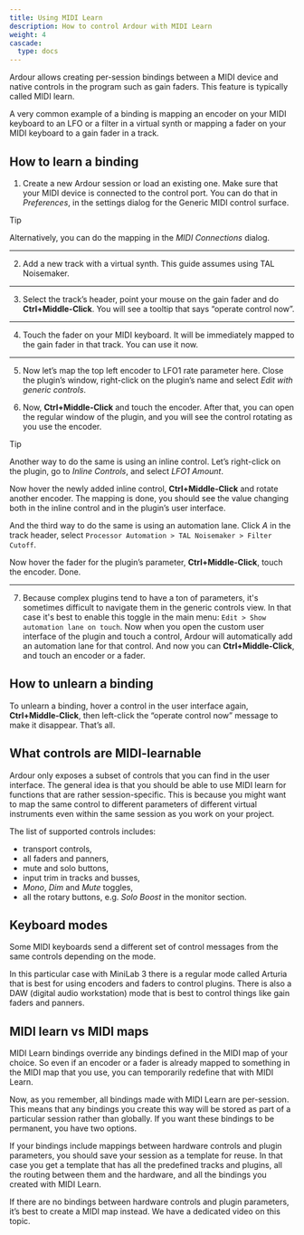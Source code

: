```yaml
---
title: Using MIDI Learn
description: How to control Ardour with MIDI Learn
weight: 4
cascade:
  type: docs
---
```


Ardour allows creating per-session bindings between a MIDI device and native controls in the program such as gain faders. This feature is typically called MIDI learn.

A very common example of a binding is mapping an encoder on your MIDI keyboard to an LFO or a filter in a virtual synth or mapping a fader on your MIDI keyboard to a gain fader in a track.

<!-- {{< youtube USa4HMZS27k >}} -->

## How to learn a binding

1. Create a new Ardour session or load an existing one. Make sure that your MIDI device is connected to the control port. You can do that in _Preferences_, in the settings dialog for the Generic MIDI control surface.

<!-- FIXME SCREENSHOT -->

> [!TIP]
> Alternatively, you can do the mapping in the _MIDI Connections_ dialog.

<!-- FIXME SCREENSHOT -->

---

2. Add a new track with a virtual synth. This guide assumes using TAL Noisemaker.

---

3. Select the track’s header, point your mouse on the gain fader and do **Ctrl+Middle-Click**. You will see a tooltip that says “operate control now”.

<!-- FIXME SCREENSHOT -->

---

4. Touch the fader on your MIDI keyboard. It will be immediately mapped to the gain fader in that track. You can use it now.

---

5. Now let’s map the top left encoder to LFO1 rate parameter here. Close the plugin’s window, right-click on the plugin’s name and select _Edit with generic controls_.

<!-- FIXME SCREENSHOT -->

6. Now, **Ctrl+Middle-Click** and touch the encoder. After that, you can open the regular window of the plugin, and you will see the control rotating as you use the encoder.

> [!TIP]
> Another way to do the same is using an inline control. Let’s right-click on the plugin, go to _Inline Controls_, and select _LFO1 Amount_.
>
> Now hover the newly added inline control, **Ctrl+Middle-Click** and rotate another encoder. The mapping is done, you should see the value changing both in the inline control and in the plugin’s user interface.
>
> And the third way to do the same is using an automation lane. Click _A_ in the track header, select `Processor Automation > TAL Noisemaker > Filter Cutoff`.
>
> Now hover the fader for the plugin’s parameter, **Ctrl+Middle-Click**, touch the encoder. Done.

<!-- FIXME SCREENSHOT -->

---

7. Because complex plugins tend to have a ton of parameters, it's sometimes difficult to navigate them in the generic controls view. In that case it's best to enable this toggle in the main menu: `Edit > Show automation lane on touch`. Now when you open the custom user interface of the plugin and touch a control, Ardour will automatically add an automation lane for that control. And now you can **Ctrl+Middle-Click**, and touch an encoder or a fader.

## How to unlearn a binding

To unlearn a binding, hover a control in the user interface again, **Ctrl+Middle-Click**, then left-click the “operate control now” message to make it disappear. That’s all.

## What controls are MIDI-learnable

Ardour only exposes a subset of controls that you can find in the user interface. The general idea is that you should be able to use MIDI learn for functions that are rather session-specific. This is because you might want to map the same control to different parameters of different virtual instruments even within the same session as you work on your project.

The list of supported controls includes:

- transport controls,
- all faders and panners,
- mute and solo buttons,
- input trim in tracks and busses,
- _Mono_, _Dim_ and _Mute_ toggles,
- all the rotary buttons, e.g. _Solo Boost_ in the monitor section.

## Keyboard modes

Some MIDI keyboards send a different set of control messages from the same controls depending on the mode.

In this particular case with MiniLab 3 there is a regular mode called Arturia that is best for using encoders and faders to control plugins. There is also a DAW (digital audio workstation) mode that is best to control things like gain faders and panners.

## MIDI learn vs MIDI maps

MIDI Learn bindings override any bindings defined in the MIDI map of your choice. So even if an encoder or a fader is already mapped to something in the MIDI map that you use, you can temporarily redefine that with MIDI Learn.

Now, as you remember, all bindings made with MIDI Learn are per-session. This means that any bindings you create this way will be stored as part of a particular session rather than globally. If you want these bindings to be permanent, you have two options.

If your bindings include mappings between hardware controls and plugin parameters, you should save your session as a template for reuse. In that case you get a template that has all the predefined tracks and plugins, all the routing between them and the hardware, and all the bindings you created with MIDI Learn.

If there are no bindings between hardware controls and plugin parameters, it’s best to create a MIDI map instead. We have a dedicated video on this topic.

<!-- ## Continuing -->

<!-- In the next step we will learn about using MIDI Learn to quickly maps physical controls to software controls in Ardour and plugins. -->

<!-- Next: [SETTING UP TIME SIGNATURE](../setting-up-time-signature) -->
